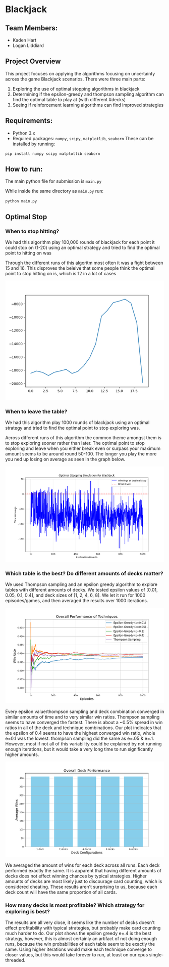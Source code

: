 # Blackjack

## Team Members:
* Kaden Hart
* Logan Liddiard


## Project Overview

This project focuses on applying the algorithms focusing on uncertainty across the game Blackjack scenarios. There were three main parts:

1. Exploring the use of optimal stopping algorithms in blackjack
2. Determining if the epsilon-greedy and thompson sampling algorithm can find the optimal table to play at (with different #decks)
3. Seeing if reinforcement learning algorithms can find improved strategies

## Requirements:

* Python 3.x
* Required packages: `numpy`, `scipy`, `matplotlib`, `seaborn`
These can be installed by running:
```
pip install numpy scipy matplotlib seaborn
```

## How to run:

The main python file for submission is `main.py`

While inside the same directory as `main.py` run:

`python main.py`


## Optimal Stop

### When to stop hitting?

We had this algorithm play 100,000 rounds of blackjack for each point it could stop on (1-20) using an optimal strategy and tried to find the optimal point to hitting on was

Through the different runs of this algoritm most often it was a fight between 15 and 16. This disproves the beleive that  some people think the optimal point to stop hitting on is, which is 12 in a lot of cases

<p align="center">
  <img src="figures/simple_optimal_stophit.png" alt="optimal_hit">
</p>


### When to leave the table?

We had this algorithm play 1000 rounds of blackjack using an optimal strategy and tried to find the optimal point to stop exploring was.

Across different runs of this algorithm the common theme amongst them is to stop exploring sooner rather than later. The optimal point to stop exploring and leave when you either break even or surpass your maximum amount seems to be around round 50-100. The longer you play the more you ned up losing on average as seen in the graph below.


<p align="center">
  <img src="figures/simple_optimal_leave.png" alt="optimal_leave">
</p>

### Which table is the best? Do different amounts of decks matter?

We used Thompson sampling and an epsilon greedy algorithm to explore tables with different amounts of decks. We tested epsilon values of [0.01, 0.05, 0.1, 0.4], and deck sizes of [1, 2, 4, 6, 8]. We let it run for 1000 episodes/games, and then averaged the results over 1000 iterations.

<p align="center">
  <img src="figures/overall_performance.png" alt="comparing_all_strats">
</p>

Every epsilon value/thompson sampling and deck combination converged in similar amounts of time and to very similar win ratios. Thompson sampling seems to have converged the fastest. There is about a ~0.5% spread in win ratios in all of the deck and technique combinations. Our plot indicates that the epsilon of 0.4 seems to have the highest converged win ratio, whole e=0.1 was the lowest. thompson sampling did the same as e=.05 & e=.1. However, most if not all of this variability could be explained by not running enough iterations, but it would take a very long time to run significantly higher amounts.

<p align="center">
  <img src="figures/deck_performance.png" alt="strategy convergence">
</p>

We averaged the amount of wins for each deck across all runs. Each deck performed exactly the same. It is apparent that having different amounts of decks does not effect winning chances by typical strategies. Higher amounts of decks are most likely just to discourage card counting, which is considered cheating. These results aren't surprising to us, because each deck count will have the same proportion of all cards.

### How many decks is most profitable? Which strategy for exploring is best?

The results are all very close, it seems like the number of decks doesn't effect profitability with typical strategies, but probably make card counting much harder to do. Our plot shows the epsilon greedy e=.4 is the best strategy, however, this is almost certainly an artifact of not doing enough runs, because the win probabilities of each table seem to be exactly the same. Using higher iterations would make each technique converge to closer values, but this would take forever to run, at least on our cpus single-threaded.